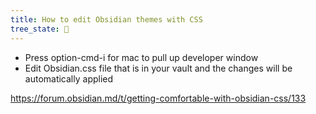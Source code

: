 ```yaml
---
title: How to edit Obsidian themes with CSS
tree_state: 🌱
---
```


- Press option-cmd-i for mac to pull up developer window
- Edit Obsidian.css file that is in your vault and the changes will be automatically applied


https://forum.obsidian.md/t/getting-comfortable-with-obsidian-css/133

